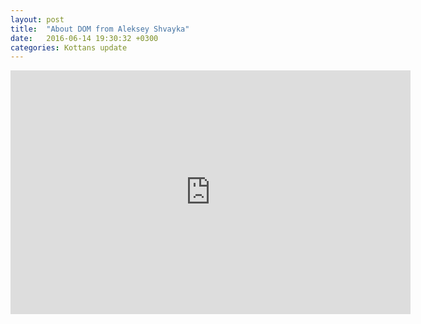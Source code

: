```yaml
---
layout: post
title:  "About DOM from Aleksey Shvayka"
date:   2016-06-14 19:30:32 +0300
categories: Kottans update
---
```


<iframe width="640" height="390" src="https://www.youtube.com/embed/96K8ZCCCSDs" frameborder="0" allowfullscreen></iframe>
